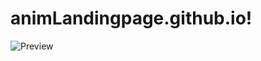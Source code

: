 # animLandingpage.github.io!

![Preview](https://user-images.githubusercontent.com/87072216/134499650-b78adfd3-0f3f-4b22-ba28-c8506df8735f.png)
